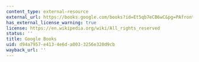 ```yaml
---
content_type: external-resource
external_url: https://books.google.com/books?id=Et5qb7eCB6wC&pg=PAfrontcover#v=onepage&q&f=false
has_external_license_warning: true
license: https://en.wikipedia.org/wiki/All_rights_reserved
status: ''
title: Google Books
uid: d94a7957-e413-4e6d-a003-3256e320d9cb
wayback_url: ''
---
```

